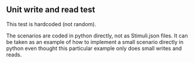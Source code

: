 

## Unit write and read test
This test is hardcoded (not random).

The scenarios are coded in python directly, not as Stimuli.json files.
It can be taken as an example of how to implement a small scenario directly in python even thought this particular
example only does small writes and reads.
